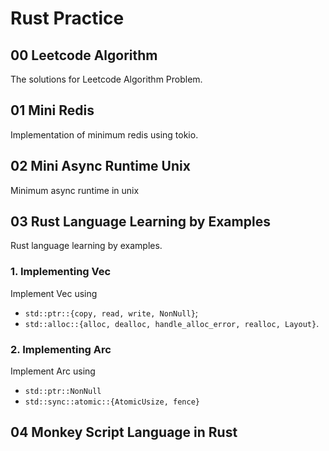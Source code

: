 # Rust Practice

## 00 Leetcode Algorithm

The solutions for Leetcode Algorithm Problem.

## 01 Mini Redis

Implementation of minimum redis using tokio.

## 02 Mini Async Runtime Unix

Minimum async runtime in unix

## 03 Rust Language Learning by Examples

Rust language learning by examples.

### 1. Implementing Vec

Implement Vec using

- `std::ptr::{copy, read, write, NonNull}`;
- `std::alloc::{alloc, dealloc, handle_alloc_error, realloc, Layout}`.

### 2. Implementing Arc

Implement Arc using

- `std::ptr::NonNull`
- `std::sync::atomic::{AtomicUsize, fence}`

## 04 Monkey Script Language in Rust

